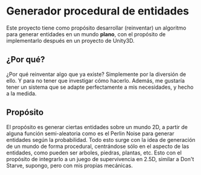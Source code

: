 # Generador procedural de entidades

Este proyecto tiene como propósito desarrollar (reinventar) un algoritmo para generar
entidades en un mundo **plano**, con el propósito de implementarlo después en un proyecto
de Unity3D.

## ¿Por qué?
¿Por qué reinventar algo que ya existe? Simplemente por la diversión de ello. Y para no 
tener que investigar cómo hacerlo. Además, me gustaría tener un sistema que se adapte
perfectamente a mis necesidades, y hecho a la medida.

## Propósito
El propósito es generar ciertas entidades sobre un mundo 2D, a partir de alguna función
semi-aleatoria como es el Perlin Noise para generar entidades según la probabilidad.
Todo esto surge con la idea de generación de un mundo de forma procedural, centrándose
sólo en el aspecto de las entidades, como pueden ser arboles, piedras, plantas, etc.
Esto con el propósito de integrarlo a un juego de supervivencia en 2.5D, similar a
Don't Starve, supongo, pero con mis propias mecánicas.
